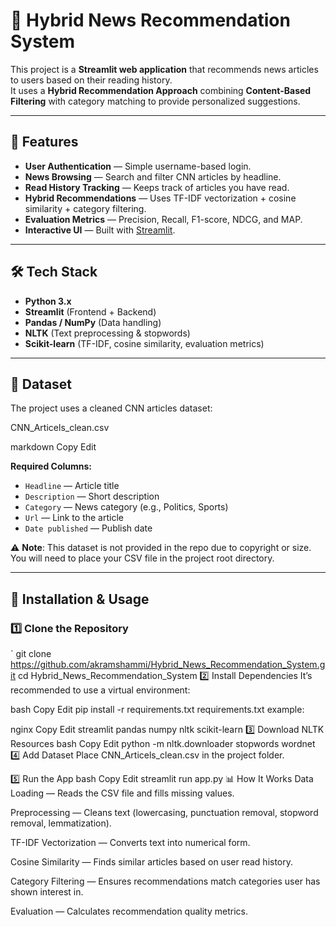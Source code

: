 
# 📰 Hybrid News Recommendation System

This project is a **Streamlit web application** that recommends news articles to users based on their reading history.  
It uses a **Hybrid Recommendation Approach** combining **Content-Based Filtering** with category matching to provide personalized suggestions.

---

## 📌 Features
- **User Authentication** — Simple username-based login.
- **News Browsing** — Search and filter CNN articles by headline.
- **Read History Tracking** — Keeps track of articles you have read.
- **Hybrid Recommendations** — Uses TF-IDF vectorization + cosine similarity + category filtering.
- **Evaluation Metrics** — Precision, Recall, F1-score, NDCG, and MAP.
- **Interactive UI** — Built with [Streamlit](https://streamlit.io/).

---

## 🛠️ Tech Stack
- **Python 3.x**
- **Streamlit** (Frontend + Backend)
- **Pandas / NumPy** (Data handling)
- **NLTK** (Text preprocessing & stopwords)
- **Scikit-learn** (TF-IDF, cosine similarity, evaluation metrics)

---

## 📂 Dataset
The project uses a cleaned CNN articles dataset:

CNN_Articels_clean.csv

markdown
Copy
Edit

**Required Columns:**
- `Headline` — Article title
- `Description` — Short description
- `Category` — News category (e.g., Politics, Sports)
- `Url` — Link to the article
- `Date published` — Publish date

⚠ **Note**: This dataset is not provided in the repo due to copyright or size. You will need to place your CSV file in the project root directory.

---

## 🚀 Installation & Usage

### 1️⃣ Clone the Repository
`
git clone https://github.com/akramshammi/Hybrid_News_Recommendation_System.git
cd Hybrid_News_Recommendation_System
2️⃣ Install Dependencies
It’s recommended to use a virtual environment:

bash
Copy
Edit
pip install -r requirements.txt
requirements.txt example:

nginx
Copy
Edit
streamlit
pandas
numpy
nltk
scikit-learn
3️⃣ Download NLTK Resources
bash
Copy
Edit
python -m nltk.downloader stopwords wordnet
4️⃣ Add Dataset
Place CNN_Articels_clean.csv in the project folder.

5️⃣ Run the App
bash
Copy
Edit
streamlit run app.py
📊 How It Works
Data Loading — Reads the CSV file and fills missing values.

Preprocessing — Cleans text (lowercasing, punctuation removal, stopword removal, lemmatization).

TF-IDF Vectorization — Converts text into numerical form.

Cosine Similarity — Finds similar articles based on user read history.

Category Filtering — Ensures recommendations match categories user has shown interest in.

Evaluation — Calculates recommendation quality metrics.
